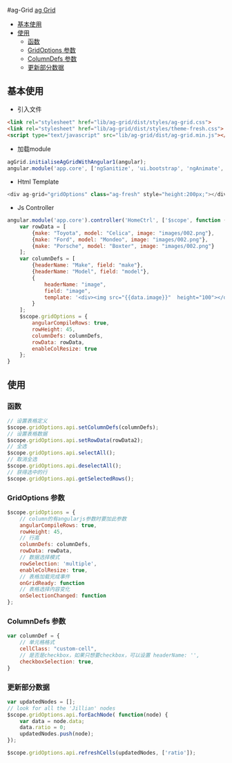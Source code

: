 #ag-Grid
[ag Grid](https://www.ag-grid.com/)

<!-- toc -->

- [基本使用](#%E5%9F%BA%E6%9C%AC%E4%BD%BF%E7%94%A8)
- [使用](#%E4%BD%BF%E7%94%A8)
  * [函数](#%E5%87%BD%E6%95%B0)
  * [GridOptions 参数](#gridoptions-%E5%8F%82%E6%95%B0)
  * [ColumnDefs 参数](#columndefs-%E5%8F%82%E6%95%B0)
  * [更新部分数据](#%E6%9B%B4%E6%96%B0%E9%83%A8%E5%88%86%E6%95%B0%E6%8D%AE)

<!-- tocstop -->

## 基本使用
* 引入文件
```html
<link rel="stylesheet" href="lib/ag-grid/dist/styles/ag-grid.css">
<link rel="stylesheet" href="lib/ag-grid/dist/styles/theme-fresh.css">
<script type="text/javascript" src="lib/ag-grid/dist/ag-grid.min.js"></script>
```
* 加载module
```js
agGrid.initialiseAgGridWithAngular1(angular);
angular.module('app.core', ['ngSanitize', 'ui.bootstrap', 'ngAnimate', "agGrid"]);
```
* Html Template
```js
<div ag-grid="gridOptions" class="ag-fresh" style="height:200px;"></div>
```
* Js Controller
```js
angular.module('app.core').controller('HomeCtrl', ['$scope', function ($scope) {
    var rowData = [
        {make: "Toyota", model: "Celica", image: "images/002.png"},
        {make: "Ford", model: "Mondeo", image: "images/002.png"},
        {make: "Porsche", model: "Boxter", image: "images/002.png"}
    ];
    var columnDefs = [
        {headerName: "Make", field: "make"},
        {headerName: "Model", field: "model"},
        {
            headerName: "image",
            field: "image",
            template: '<div><img src="{{data.image}}"  height="100"></div>'
        }
    ];
    $scope.gridOptions = {
        angularCompileRows: true,
        rowHeight: 45,
        columnDefs: columnDefs,
        rowData: rowData,
        enableColResize: true
    };
}
```

## 使用
### 函数

```js
// 设置表格定义
$scope.gridOptions.api.setColumnDefs(columnDefs);
// 设置表格数据
$scope.gridOptions.api.setRowData(rowData2);
// 全选
$scope.gridOptions.api.selectAll();
// 取消全选
$scope.gridOptions.api.deselectAll();
// 获得选中的行
$scope.gridOptions.api.getSelectedRows();
```
### GridOptions 参数
```js
$scope.gridOptions = {
    // column的有angularjs参数时要加此参数
    angularCompileRows: true,
    rowHeight: 45,
    // 行高
    columnDefs: columnDefs,
    rowData: rowData,
    // 数据选择模式
    rowSelection: 'multiple',
    enableColResize: true,
    // 表格加载完成事件
    onGridReady: function
    // 表格选择内容变化
    onSelectionChanged: function
};
```
### ColumnDefs 参数
```js
var columnDef = {
    // 单元格格式
    cellClass: "custom-cell",
    // 是否是checkbox，如果只想要checkbox，可以设置 headerName: '',
    checkboxSelection: true,
}
```
### 更新部分数据
```js
var updatedNodes = [];
// look for all the 'Jillian' nodes
$scope.gridOptions.api.forEachNode( function(node) {
    var data = node.data;
    data.ratio = 0;
    updatedNodes.push(node);
});

$scope.gridOptions.api.refreshCells(updatedNodes, ['ratio']);
```


